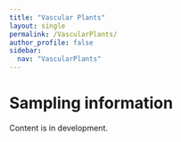 ```yaml
---
title: "Vascular Plants"
layout: single
permalink: /VascularPlants/
author_profile: false
sidebar:
  nav: "VascularPlants"
---
```


<h1>Sampling information</h1>

Content is in development.
